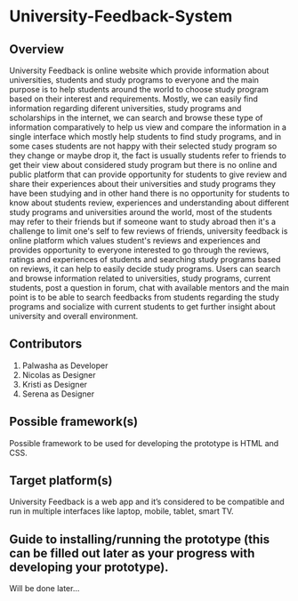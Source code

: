 # University-Feedback-System
## Overview
University Feedback is online website which provide information about universities, students and study programs to everyone and the main purpose is to help students around the world to choose study program based on their interest and requirements. Mostly, we can easily find information regarding diferent universities, study programs and scholarships in the internet, we can search and browse these type of information comparatively to help us view and compare the information in a single interface which mostly help students to find study programs, and in some cases students are not happy with their selected study program so they change or maybe drop it, the fact is usually students refer to friends to get their view about considered study program but there is no online and public platform that can provide opportunity for students to give review and share their experiences about their universities and study programs they have been studying and in other hand there is no opportunity for students to know about students review, experiences and understanding about different study programs and universities around the world, most of the students may refer to their friends but if someone want to study abroad then it's a challenge to limit one's self to few reviews of friends, university feedback is online platform which values student's reviews and experiences and provides opportunity to everyone interested to go through the reviews, ratings and experiences of students and searching study programs based on reviews, it can help to easily decide study programs. Users can search and browse information related to universities, study programs, current students, post a question in forum, chat with available mentors and the main point is to be able to search feedbacks from students regarding the study programs and socialize with current students to get further insight about university and overall environment. 
## Contributors
1. Palwasha as Developer
2. Nicolas as Designer
3. Kristi as Designer
4. Serena as Designer
## Possible framework(s)
Possible framework to be used for developing the prototype is HTML and CSS.
## Target platform(s) 
University Feedback is a web app and it’s considered to be compatible and run in multiple interfaces like laptop, mobile, tablet, smart TV.
## Guide to installing/running the prototype (this can be filled out later as your progress with developing your prototype). 
Will be done later...
